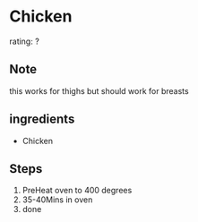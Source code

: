 # Chicken
rating: ?

## Note
this works for thighs 
but should work for breasts

## ingredients
* Chicken

## Steps
1. PreHeat oven to 400 degrees
2. 35-40Mins in oven
3. done


